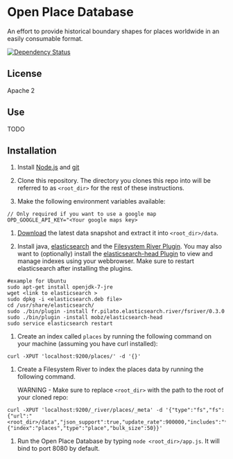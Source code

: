# Open Place Database

An effort to provide historical boundary shapes for places worldwide in an easily consumable format.

[![Dependency Status](https://david-dm.org/openplacedatabase/www.png)](https://david-dm.org/openplacedatabase/www)
## License

Apache 2

## Use

TODO

## Installation

1. Install [Node.js](http://nodejs.org/) and [git](http://git-scm.com/)

1. Clone this repository. The directory you clones this repo into will be referred to as `<root_dir>` for the rest of these instructions.

1. Make the following environment variables available:
````
// Only required if you want to use a google map
OPD_GOOGLE_API_KEY="<Your google maps key>
````

1. [Download](http://www.openplacedatabase.org/download) the latest data snapshot and extract it into `<root_dir>/data`.

1. Install java, [elasticsearch](http://www.elasticsearch.org/) and the [Filesystem River Plugin](https://github.com/dadoonet/fsriver). You may also want to (optionally) install the [elasticsearch-head Plugin](http://mobz.github.io/elasticsearch-head/) to view and manage indexes using your webbrowser. Make sure to restart elasticsearch after installing the plugins.
````
#example for Ubuntu
sudo apt-get install openjdk-7-jre
wget <link to elasticsearch >
sudo dpkg -i <elasticsearch.deb file>
cd /usr/share/elasticsearch/
sudo ./bin/plugin -install fr.pilato.elasticsearch.river/fsriver/0.3.0
sudo ./bin/plugin -install mobz/elasticsearch-head
sudo service elasticsearch restart
````

1. Create an index called `places` by running the following command on your machine (assuming you have curl installed):
````
curl -XPUT 'localhost:9200/places/' -d '{}'
````

1. Create a Filesystem River to index the places data by running the following command.

    WARNING - Make sure to replace `<root_dir>` with the path to the root of your cloned repo:
````
curl -XPUT 'localhost:9200/_river/places/_meta' -d '{"type":"fs","fs":{"url":"<root_dir>/data","json_support":true,"update_rate":900000,"includes":"*\\.json$"},"index":{"index":"places","type":"place","bulk_size":50}}'
````

1. Run the Open Place Database by typing `node <root_dir>/app.js`. It will bind to port 8080 by default.
